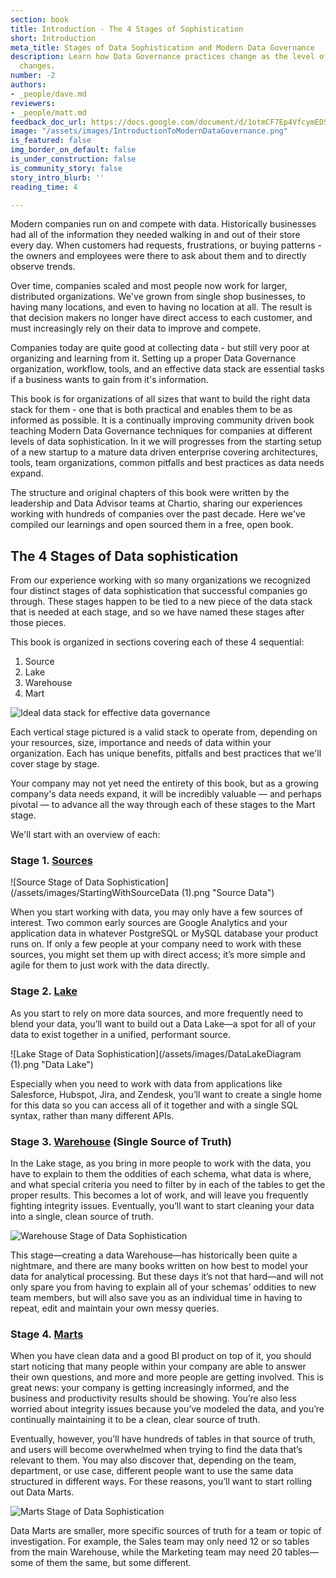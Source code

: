 ```yaml
---
section: book
title: Introduction - The 4 Stages of Sophistication
short: Introduction
meta_title: Stages of Data Sophistication and Modern Data Governance
description: Learn how Data Governance practices change as the level of data sophistication
  changes.
number: -2
authors:
- _people/dave.md
reviewers:
- _people/matt.md
feedback_doc_url: https://docs.google.com/document/d/1otmCF7Ep4VfcymEDSWn6JWGkl3wVTf8C_d18_oEROVc/edit?usp=sharing
image: "/assets/images/IntroductionToModernDataGovernance.png"
is_featured: false
img_border_on_default: false
is_under_construction: false
is_community_story: false
story_intro_blurb: ''
reading_time: 4

---
```

Modern companies run on and compete with data.  Historically businesses had all of the information they needed walking in and out of their store every day.  When customers had requests, frustrations, or buying patterns - the owners and employees were there to ask about them and to directly observe trends.

Over time, companies scaled and most people now work for larger, distributed organizations.  We've grown from single shop businesses, to having many locations, and even to having no location at all.  The result is that decision makers no longer have direct access to each customer, and must increasingly rely on their data to improve and compete.

Companies today are quite good at collecting data - but still very poor at organizing and learning from it.  Setting up a proper Data Governance organization, workflow, tools, and an effective data stack are essential tasks if a business wants to gain from it's information.

This book is for organizations of all sizes that want to build the right data stack for them - one that is both practical and enables them to be as informed as possible.  It is a continually improving community driven book teaching Modern Data Governance techniques for companies at different levels of data sophistication. In it we will progresses from the starting setup of a new startup to a mature data driven enterprise covering architectures, tools, team organizations, common pitfalls and best practices as data needs expand.

The structure and original chapters of this book were written by the leadership and Data Advisor teams at Chartio, sharing our experiences working with hundreds of companies over the past decade.  Here we've compiled our learnings and open sourced them in a free, open book.

## The 4 Stages of Data sophistication

From our experience working with so many organizations we recognized four distinct stages of data sophistication that successful companies go through. These stages happen to be tied to a new piece of the data stack that is needed at each stage, and so we have named these stages after those pieces.

This book is organized in sections covering each of these 4 sequential:

1. Source
2. Lake
3. Warehouse
4. Mart

![Ideal data stack for effective data governance](https://lh3.googleusercontent.com/vG0lYBnPTtL9BCt4qn1lhoBvYvAWRAw21_R9C-U5Lu-q_5tmPzIBfdcuA2MGXF7CyX9VFM1OTKJp4rLoSCNJDuNHQpceM_CcihX1LefCw2tovbrhHtmQkYbZr56UEJctIBva9QbT)

Each vertical stage pictured is a valid stack to operate from, depending on your resources, size, importance and needs of data within your organization.  Each has unique benefits, pitfalls and best practices that we'll cover stage by stage.

Your company may not yet need the entirety of this book, but as a growing company's data needs expand, it will be incredibly valuable — and perhaps pivotal — to advance all the way through each of these stages to the Mart stage.

We'll start with an overview of each:

### Stage 1. [Sources](/data-governance/source-data-tools/)

![Source Stage of Data Sophistication](/assets/images/StartingWithSourceData (1).png "Source Data")

When you start working with data, you may only have a few sources of interest. Two common early sources are Google Analytics and your application data in whatever PostgreSQL or MySQL database your product runs on. If only a few people at your company need to work with these sources, you might set them up with direct access; it’s more simple and agile for them to just work with the data directly.

### Stage 2. [Lake](/data-governance/why-build-a-data-lake/)

As you start to rely on more data sources, and more frequently need to blend your data, you’ll want to build out a Data Lake—a spot for all of your data to exist together in a unified, performant source.

![Lake Stage of Data Sophistication](/assets/images/DataLakeDiagram (1).png "Data Lake")

Especially when you need to work with data from applications like Salesforce, Hubspot, Jira, and Zendesk, you’ll want to create a single home for this data so you can access all of it together and with a single SQL syntax, rather than many different APIs.

### Stage 3. [Warehouse](/data-governance/why-build-a-data-warehouse/) (Single Source of Truth)

In the Lake stage, as you bring in more people to work with the data, you have to explain to them the oddities of each schema, what data is where, and what special criteria you need to filter by in each of the tables to get the proper results. This becomes a lot of work, and will leave you frequently fighting integrity issues. Eventually, you’ll want to start cleaning your data into a single, clean source of truth.

![Warehouse Stage of Data Sophistication](https://lh3.googleusercontent.com/IIYi4iD4oQgw4CKdR5EAHWXx1MfEuRXCK7gFCx_9Ved3L5hhiSqoNV7p4iqYMwR2Dwfa5_nW4kN6Yx-iTNm_jz63tj0LURWpjiWhmhnkeoMyM5w6FK79z0yTxrXzPn50zDzAAm5G "Data Warehouse")

This stage—creating a data Warehouse—has historically been quite a nightmare, and there are many books written on how best to model your data for analytical processing. But these days it’s not that hard—and will not only spare you from having to explain all of your schemas’ oddities to new team members, but will also save you as an individual time in having to repeat, edit and maintain your own messy queries.

### Stage 4. [Marts](/data-governance/why-build-data-marts/)

When you have clean data and a good BI product on top of it, you should start noticing that many people within your company are able to answer their own questions, and more and more people are getting involved. This is great news: your company is getting increasingly informed, and the business and productivity results should be showing. You’re also less worried about integrity issues because you’ve modeled the data, and you’re continually maintaining it to be a clean, clear source of truth.

Eventually, however, you’ll have hundreds of tables in that source of truth, and users will become overwhelmed when trying to find the data that’s relevant to them. You may also discover that, depending on the team, department, or use case, different people want to use the same data structured in different ways. For these reasons, you’ll want to start rolling out Data Marts.

![Marts Stage of Data Sophistication](https://lh3.googleusercontent.com/1E7D3_diPh5wYiEElr6_sQeY6qIV0Ri5nkC4LIqm_x5O9jJV_5hODDbdOZWHa8nKl_VcR7CbT_nbXvhRuDkzrOOV3amkVdu41zSeAtHEd-r6yPOqTaRI09ISxDn1rvTOGqjqFdRa "Data Mart")

Data Marts are smaller, more specific sources of truth for a team or topic of investigation. For example, the Sales team may only need 12 or so tables from the main Warehouse, while the Marketing team may need 20 tables—some of them the same, but some different.